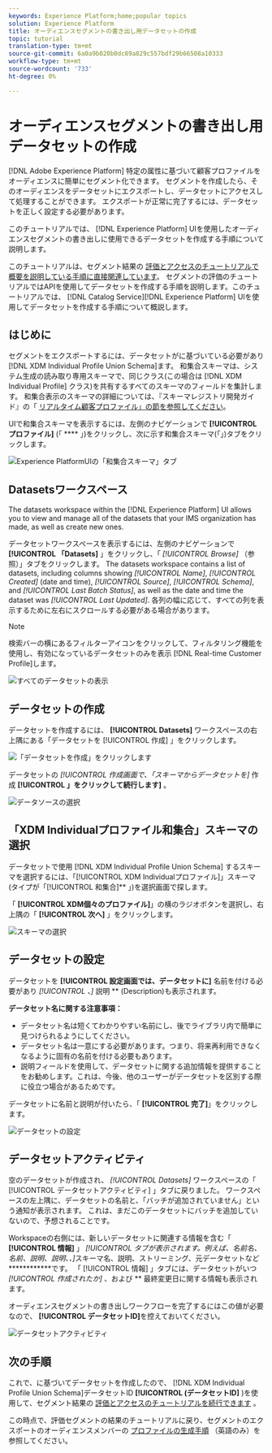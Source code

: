 ```yaml
---
keywords: Experience Platform;home;popular topics
solution: Experience Platform
title: オーディエンスセグメントの書き出し用データセットの作成
topic: tutorial
translation-type: tm+mt
source-git-commit: 6a0a9b020b0dc89a829c557bdf29b66508a10333
workflow-type: tm+mt
source-wordcount: '733'
ht-degree: 0%

---
```



# オーディエンスセグメントの書き出し用データセットの作成

[!DNL Adobe Experience Platform] 特定の属性に基づいて顧客プロファイルをオーディエンスに簡単にセグメント化できます。 セグメントを作成したら、そのオーディエンスをデータセットにエクスポートし、データセットにアクセスして処理することができます。 エクスポートが正常に完了するには、データセットを正しく設定する必要があります。

このチュートリアルでは、 [!DNL Experience Platform] UIを使用したオーディエンスセグメントの書き出しに使用できるデータセットを作成する手順について説明します。

このチュートリアルは、セグメント結果の [評価とアクセスのチュートリアルで概要を説明している手順に直接関連しています](./evaluate-a-segment.md)。 セグメントの評価のチュートリアルではAPIを使用してデータセットを作成する手順を説明します。このチュートリアルでは、 [!DNL Catalog Service][!DNL Experience Platform] UIを使用してデータセットを作成する手順について概説します。

## はじめに

セグメントをエクスポートするには、データセットがに基づいている必要があり [!DNL XDM Individual Profile Union Schema]ます。 和集合スキーマは、システム生成の読み取り専用スキーマで、同じクラス(この場合は [!DNL XDM Individual Profile] クラス)を共有するすべてのスキーマのフィールドを集計します。 和集合表示のスキーマの詳細については、『スキーマレジストリ開発ガイド』の「 [リアルタイム顧客プロファイル」の節を参照してください](../../xdm/schema/composition.md#union)。

UIで和集合スキーマを表示するには、左側のナビゲーションで **[!UICONTROL プロファイル]** (「 **** 」)をクリックし、次に示す和集合スキーマ(「」)タブをクリックします。

![Experience PlatformUIの「和集合スキーマ」タブ](../images/tutorials/segment-export-dataset/union-schema-ui.png)


## Datasetsワークスペース

The datasets workspace within the [!DNL Experience Platform] UI allows you to view and manage all of the datasets that your IMS organization has made, as well as create new ones.

データセットワークスペースを表示するには、左側のナビゲーションで **[!UICONTROL 「Datasets]** 」をクリックし、「 *[!UICONTROL Browse]* （参照）」タブをクリックします。 The datasets workspace contains a list of datasets, including columns showing *[!UICONTROL Name]*, *[!UICONTROL Created]* (date and time), *[!UICONTROL Source]*, *[!UICONTROL Schema]*, and *[!UICONTROL Last Batch Status]*, as well as the date and time the dataset was *[!UICONTROL Last Updated]*. 各列の幅に応じて、すべての列を表示するために左右にスクロールする必要がある場合があります。

>[!NOTE]
>
>検索バーの横にあるフィルターアイコンをクリックして、フィルタリング機能を使用し、有効になっているデータセットのみを表示 [!DNL Real-time Customer Profile]します。

![すべてのデータセットの表示](../images/tutorials/segment-export-dataset/datasets-workspace.png)

## データセットの作成

データセットを作成するには、 **[!UICONTROL Datasets]** ワークスペースの右上隅にある「データセットを [!UICONTROL 作成] 」をクリックします。

![「データセットを作成」をクリックします](../images/tutorials/segment-export-dataset/dataset-click-create.png)

データセットの *[!UICONTROL 作成画面で、「スキーマからデータセットを]* 作成 **[!UICONTROL 」をクリックして続行します]** 。

![データソースの選択](../images/tutorials/segment-export-dataset/create-dataset.png)

## 「XDM Individualプロファイル和集合」スキーマの選択

データセットで使用 [!DNL XDM Individual Profile Union Schema] するスキーマを選択するには、「[!UICONTROL XDM Individualプロファイル]」スキーマ(タイプが「[!UICONTROL 和集合]** 」)を選択画面で探します。

「 **[!UICONTROL XDM個々のプロファイル]**」の横のラジオボタンを選択し、右上隅の「 **[!UICONTROL 次へ]** 」をクリックします。

![スキーマの選択](../images/tutorials/segment-export-dataset/select-schema.png)

## データセットの設定

データセットを **[!UICONTROL 設定画面では、データセットに]** 名前を付ける必要があり *[!UICONTROL 、]* 説明 ** (Description)も表示されます。

**データセット名に関する注意事項：**
- データセット名は短くてわかりやすい名前にし、後でライブラリ内で簡単に見つけられるようにしてください。
- データセット名は一意にする必要があります。つまり、将来再利用できなくなるように固有の名前を付ける必要もあります。
- 説明フィールドを使用して、データセットに関する追加情報を提供することをお勧めします。これは、今後、他のユーザーがデータセットを区別する際に役立つ場合があるためです。

データセットに名前と説明が付いたら、「 **[!UICONTROL 完了]**」をクリックします。

![データセットの設定](../images/tutorials/segment-export-dataset/configure-dataset.png)

## データセットアクティビティ

空のデータセットが作成され、 *[!UICONTROL Datasets]* ワークスペースの「 [!UICONTROL データセットアクティビティ] 」タブに戻りました。 ワークスペースの左上隅に、データセットの名前と、「バッチが追加されていません」という通知が表示されます。 これは、まだこのデータセットにバッチを追加していないので、予想されることです。

Workspaceの右側には、新しいデータセットに関連する情報を含む「 **[!UICONTROL 情報]** 」 *[!UICONTROL タブが表示されます。例えば、名前名、名前、説明、説明、、]*&#x200B;スキーマ名、説明、ストリーミング、元データセットなど ************&#x200B;です。 「 [!UICONTROL 情報] 」タブには、データセットがいつ *[!UICONTROL 作成されたか]* 、および ** 最終変更日に関する情報も表示されます。

オーディエンスセグメントの書き出しワークフローを完了するにはこの値が必要なので、 **[!UICONTROL データセットID]**&#x200B;を控えておいてください。

![データセットアクティビティ](../images/tutorials/segment-export-dataset/dataset-activity.png)

## 次の手順

これで、に基づいてデータセットを作成したので、 [!DNL XDM Individual Profile Union Schema]データセットID **[!UICONTROL (データセットID]** )を使用して、セグメント結果の [評価とアクセスのチュートリアルを続行できます](./evaluate-a-segment.md) 。

この時点で、評価セグメントの結果のチュートリアルに戻り、セグメントのエクスポートのオーディエンスメンバーの [プロファイルの生成手順](./evaluate-a-segment.md#generate-profiles) （英語のみ）を参照してください。
